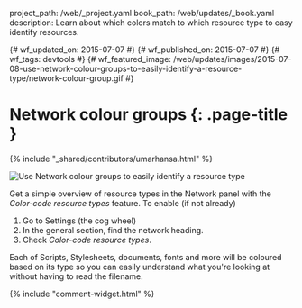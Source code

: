 project_path: /web/_project.yaml
book_path: /web/updates/_book.yaml
description: Learn about which colors match to which resource type to easy identify resources.

{# wf_updated_on: 2015-07-07 #}
{# wf_published_on: 2015-07-07 #}
{# wf_tags: devtools #}
{# wf_featured_image: /web/updates/images/2015-07-08-use-network-colour-groups-to-easily-identify-a-resource-type/network-colour-group.gif #}

# Network colour groups {: .page-title }

{% include "_shared/contributors/umarhansa.html" %}


<img src="/web/updates/images/2015-07-08-use-network-colour-groups-to-easily-identify-a-resource-type/network-colour-group.gif" alt="Use Network colour groups to easily identify a resource type">

Get a simple overview of resource types in the Network panel with the <em>Color-code resource types</em> feature. To enable (if not already)

<ol>
<li>Go to Settings (the cog wheel)</li>
<li>In the general section, find the network heading.</li>
<li>Check <em>Color-code resource types</em>.</li>
</ol>

Each of Scripts, Stylesheets, documents, fonts and more will be coloured based on its type so you can easily understand what you're looking at without having to read the filename.



		


{% include "comment-widget.html" %}

